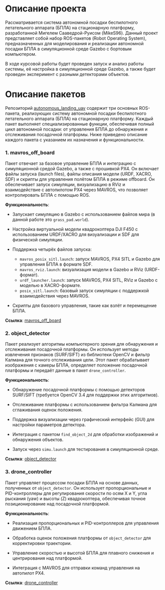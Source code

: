 # Описание проекта

Рассматривается система автономной посадки беспилотного летательного аппарата (БПЛА) на стационарную платформу, разработанной Мигелем Сааведрой-Руисом (MikeS96). Данный проект представляет собой набор ROS-пакетов (Robot Operating System), предназначенных для моделирования и реализации автономной посадки БПЛА в симуляционной среде Gazebo с бортовым компьютером.

В ходе курсовой работы будет проведен запуск и анализ работы системы, её настройка в симуляционной среде Gazebo, а также будет проведен эксперимент с разными детекторами объектов.

# Описание пакетов


Репозиторий [autonomous_landing_uav](https://github.com/MikeS96/autonomous_landing_uav) содержит три основных ROS-пакета, реализующих систему автономной посадки беспилотного летательного аппарата (БПЛА) на стационарную платформу. Каждый пакет выполняет специализированные функции, обеспечивая полный цикл автономной посадки: от управления БПЛА до обнаружения и отслеживания посадочной платформы. Ниже приведено описание каждого пакета с указанием их назначения и функциональности.

### 1. mavros_off_board
Пакет отвечает за базовое управление БПЛА и интеграцию с симуляционной средой Gazebo, а также с прошивкой PX4. Он включает файлы запуска (launch files), файлы описания модели (URDF, XACRO, SDF) и скрипты для управления полётом БПЛА в режиме offboard. Он обеспечивает запуск симуляции, визуализацию в RViz и взаимодействие с автопилотом PX4 через MAVROS, что позволяет контролировать БПЛА с помощью ROS.

**Функциональность**:

- Запускает симуляцию в Gazebo с использованием файлов мира (в данной работе это `grass_pad.world`). 

- Настройка виртуальной модели квадрокоптера DJI F450 с использованием URDF/XACRO для визуализации и SDF для физической симуляции.

- Поддержка четырёх файлов запуска:
    - `mavros_posix_sitl.launch`: запуск MAVROS, PX4 SITL и Gazebo для управления БПЛА в формате SDF.
    - `mavros_rviz.launch`: визуализация модели в Gazebo и RViz (URDF-формат).
    - `urdf_launcher.launch`: запуск MAVROS, PX4 SITL, RViz и Gazebo с моделью в XACRO-формате.
    - `posix_sitl.launch`: базовый запуск симуляции с поддержкой взаимодействия через MAVROS.
- Скрипты для базового управления, такие как взлёт и перемещение БПЛА.

**Ссылка**: [mavros_off_board](https://github.com/MikeS96/autonomous_landing_uav/tree/master/mavros_off_board)

### 2. object_detector
Пакет  реализует алгоритмы компьютерного зрения для обнаружения и отслеживания посадочной платформы. Он использует методы извлечения признаков (SURF/SIFT) из библиотеки OpenCV и фильтр Калмана для точного отслеживания цели. Этот пакет обрабатывает изображения с камеры БПЛА, определяет положение посадочной платформы и передаёт данные в пакет `drone_controller`.

**Функциональность**:
- Обнаружение посадочной платформы с помощью детекторов SURF/SIFT (требуется OpenCV 3.4 для поддержки этих алгоритмов).

- Отслеживание платформы с использованием фильтра Калмана для сглаживания оценок положения.

- Поддержка визуализации через графический интерфейс (GUI) для настройки параметров детектора.

- Интеграция с пакетом `find_object_2d` для обработки изображений и обнаружения объектов.

- Запуск через `simu.launch` для тестирования в симуляционной среде.

**Ссылка**: [object_detector](https://github.com/MikeS96/autonomous_landing_uav/tree/master/object_detector)

### 3. drone_controller
Пакет управляет процессом посадки БПЛА на основе данных, полученных от `object_detector`. Он использует пропорциональные и PID-контроллеры для регулирования скорости по осям X и Y, угла рыскания (yaw) и высоты (Z) квадрокоптера, обеспечивая точное позиционирование над посадочной платформой.

**Функциональность**:
- Реализация пропорциональных и PID-контроллеров для управления движением БПЛА.

- Обработка оценок положения платформы от `object_detector` для корректировки траектории.

- Управление скоростью и высотой БПЛА для плавного снижения и центрирования над платформой.

- Интеграция с MAVROS для отправки команд управления на автопилот PX4.

**Ссылка**: [drone_controller](https://github.com/MikeS96/autonomous_landing_uav/tree/master/drone_controller)


